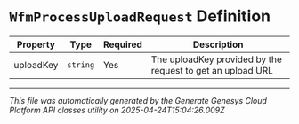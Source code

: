 # `WfmProcessUploadRequest` Definition

| Property | Type | Required | Description |
|----------|------|----------|-------------|
| uploadKey | `string` | Yes | The uploadKey provided by the request to get an upload URL |

---

*This file was automatically generated by the Generate Genesys Cloud Platform API classes utility on 2025-04-24T15:04:26.009Z*
